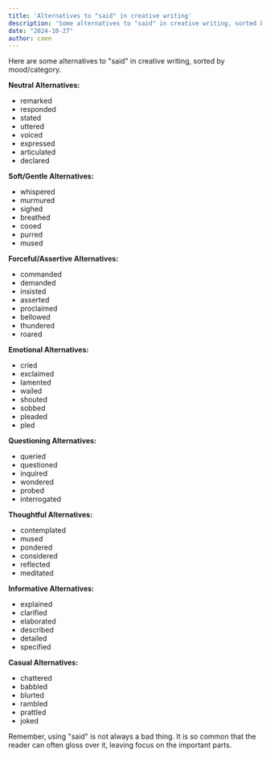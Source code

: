 ```yaml
---
title: 'Alternatives to "said" in creative writing'
description: 'Some alternatives to "said" in creative writing, sorted by mood/category.'
date: "2024-10-27"
author: caen
---
```


Here are some alternatives to "said" in creative writing, sorted by mood/category.

**Neutral Alternatives:**

- remarked
- responded
- stated
- uttered
- voiced
- expressed
- articulated
- declared

**Soft/Gentle Alternatives:**

- whispered
- murmured
- sighed
- breathed
- cooed
- purred
- mused

**Forceful/Assertive Alternatives:**

- commanded
- demanded
- insisted
- asserted
- proclaimed
- bellowed
- thundered
- roared

**Emotional Alternatives:**

- cried
- exclaimed
- lamented
- wailed
- shouted
- sobbed
- pleaded
- pled

**Questioning Alternatives:**

- queried
- questioned
- inquired
- wondered
- probed
- interrogated

**Thoughtful Alternatives:**

- contemplated
- mused
- pondered
- considered
- reflected
- meditated

**Informative Alternatives:**

- explained
- clarified
- elaborated
- described
- detailed
- specified

**Casual Alternatives:**

- chattered
- babbled
- blurted
- rambled
- prattled
- joked

Remember, using "said" is not always a bad thing. It is so common that the reader can often gloss over it, leaving focus on the important parts.
